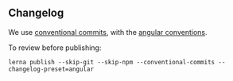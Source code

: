 ## Changelog

We use [conventional commits](https://conventionalcommits.org/), with the [angular conventions]( https://github.com/conventional-changelog/conventional-changelog/tree/master/packages/conventional-changelog-angular).

To review before publishing:
```
lerna publish --skip-git --skip-npm --conventional-commits --changelog-preset=angular
```
